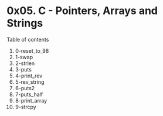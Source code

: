 # 0x05. C - Pointers, Arrays and Strings
Table of contents
1. 0-reset_to_98
2. 1-swap
3. 2-strlen
4. 3-puts
5. 4-print_rev
6. 5-rev_string
7. 6-puts2
8. 7-puts_half
9. 8-print_array
10. 9-strcpy


